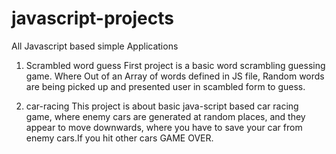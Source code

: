 # javascript-projects
All Javascript based simple Applications

1. Scrambled word guess
First project is a basic word scrambling guessing game.
Where Out of an Array of words defined in JS file, Random words are being picked up and presented user in scambled form to guess.

2. car-racing
This project is about basic java-script based car racing game, where enemy cars are generated at random places, and they appear to move downwards, where you have to save your car from enemy cars.If you hit other cars GAME OVER.

